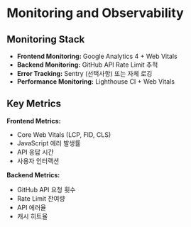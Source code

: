 # Monitoring and Observability

## Monitoring Stack
- **Frontend Monitoring:** Google Analytics 4 + Web Vitals
- **Backend Monitoring:** GitHub API Rate Limit 추적
- **Error Tracking:** Sentry (선택사항) 또는 자체 로깅
- **Performance Monitoring:** Lighthouse CI + Web Vitals

## Key Metrics

**Frontend Metrics:**
- Core Web Vitals (LCP, FID, CLS)
- JavaScript 에러 발생률
- API 응답 시간
- 사용자 인터랙션

**Backend Metrics:**
- GitHub API 요청 횟수
- Rate Limit 잔여량
- API 에러율
- 캐시 히트율
